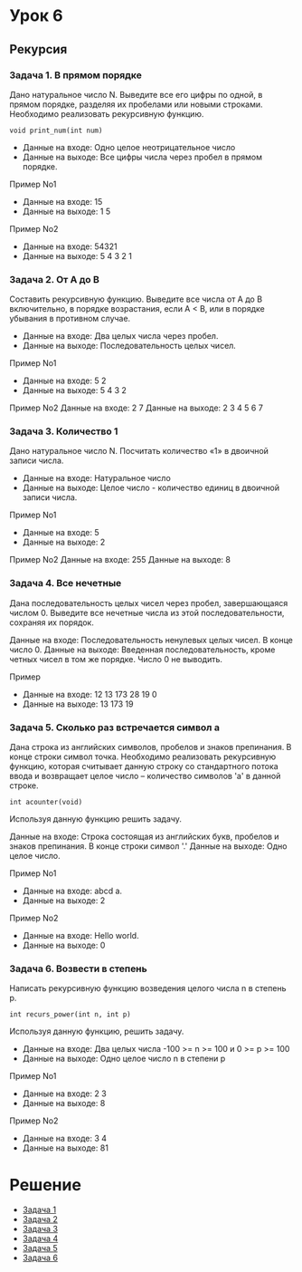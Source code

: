 # Урок 6

## Рекурсия

### Задача 1. В прямом порядке

Дано натуральное число N. Выведите все его цифры по одной, в прямом порядке, разделяя их пробелами или новыми строками.
Необходимо реализовать рекурсивную функцию.

```void print_num(int num)```

- Данные на входе: Одно целое неотрицательное число
- Данные на выходе: Все цифры числа через пробел в прямом порядке.

Пример No1
- Данные на входе: 15
- Данные на выходе: 1 5

Пример No2
- Данные на входе: 54321
- Данные на выходе: 5 4 3 2 1

### Задача 2. От A до B

Составить рекурсивную функцию. 
Выведите все числа от A до B включительно, в порядке возрастания, если A < B, или в порядке убывания в противном случае.

- Данные на входе: Два целых числа через пробел.
- Данные на выходе: Последовательность целых чисел.

Пример No1
- Данные на входе: 5 2
- Данные на выходе: 5 4 3 2

Пример No2
Данные на входе: 2 7
Данные на выходе: 2 3 4 5 6 7

### Задача 3. Количество 1

Дано натуральное число N. Посчитать количество «1» в двоичной записи числа.

- Данные на входе: Натуральное число
- Данные на выходе: Целое число - количество единиц в двоичной записи числа.

Пример No1
- Данные на входе: 5
- Данные на выходе: 2

Пример No2
Данные на входе: 255
Данные на выходе: 8

### Задача 4. Все нечетные

Дана последовательность целых чисел через пробел, завершающаяся числом 0.
Выведите все нечетные числа из этой последовательности, сохраняя их порядок.

Данные на входе: Последовательность ненулевых целых чисел. В конце число 0.
Данные на выходе: Введенная последовательность, кроме четных чисел в том же порядке. Число 0 не выводить.

Пример
- Данные на входе: 12 13 173 28 19 0
- Данные на выходе: 13 173 19

### Задача 5. Сколько раз встречается символ a

Дана строка из английских символов, пробелов и знаков препинания. В конце строки символ точка. Необходимо реализовать рекурсивную функцию, которая считывает данную строку со стандартного потока ввода и возвращает
целое число – количество символов 'a' в данной строке. 

```int acounter(void)```

Используя данную функцию решить задачу.

Данные на входе: Строка состоящая из английских букв, пробелов и знаков препинания. В конце строки символ '.'
Данные на выходе: Одно целое число.

Пример No1
- Данные на входе: abcd a.
- Данные на выходе: 2

Пример No2
- Данные на входе: Hello world.
- Данные на выходе: 0

### Задача 6. Возвести в степень

Написать рекурсивную функцию возведения целого числа n в степень p.

```int recurs_power(int n, int p)```

Используя данную функцию, решить задачу.

- Данные на входе: Два целых числа -100 >= n >= 100 и 0 >= p >= 100
- Данные на выходе: Одно целое число n в степени p

Пример No1
- Данные на входе: 2 3
- Данные на выходе: 8

Пример No2
- Данные на входе: 3 4
- Данные на выходе: 81

# Решение

- [Задача 1](https://github.com/allseenn/c/blob/master/06.Tasks/01.c)
- [Задача 2](https://github.com/allseenn/c/blob/master/06.Tasks/02.c)
- [Задача 3](https://github.com/allseenn/c/blob/master/06.Tasks/03.c)
- [Задача 4](https://github.com/allseenn/c/blob/master/06.Tasks/04.c)
- [Задача 5](https://github.com/allseenn/c/blob/master/06.Tasks/05.c)
- [Задача 6](https://github.com/allseenn/c/blob/master/06.Tasks/06.c)
